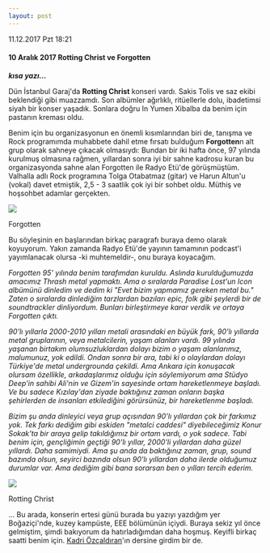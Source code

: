 ```yaml
---
layout: post
---
```

<p class="date">11.12.2017 Pzt 18:21</p>

#### 10 Aralık 2017 Rotting Christ ve Forgotten
***kısa yazı...***

Dün İstanbul Garaj'da **Rotting Christ** konseri vardı. Sakis Tolis ve saz ekibi beklendiği gibi muazzamdı. Son albümler ağırlıklı, ritüellerle dolu, ibadetimsi siyah bir konser yaşadık. Sonlara doğru In Yumen Xibalba da benim için pastanın kreması oldu.

Benim için bu organizasyonun en önemli kısımlarından biri de, tanışma ve Rock programımda muhabbete dahil etme fırsatı bulduğum **Forgotten**n alt grup olarak sahneye çıkacak olmasıydı: Bundan bir iki hafta önce, 97 yılında kurulmuş olmasına rağmen, yıllardan sonra iyi bir sahne kadrosu kuran bu organizasyonda sahne alan Forgotten ile Radyo Etü'de görüşmüştüm. Valhalla adlı Rock programına Tolga Otabatmaz (gitar) ve Harun Altun'u (vokal) davet etmiştik, 2,5 - 3 saatlik çok iyi bir sohbet oldu. Müthiş ve hoşsohbet adamlar gerçekten.

![](https://caglayandemirci.github.io/forgotten-pages/images/photo/fogotten.jfif)
<p class="imgdesc">Forgotten</p>

Bu söyleşinin en başlarından birkaç paragrafı buraya demo olarak koyuyorum. Yakın zamanda Radyo Etü'de yayının tamamının podcast'i yayımlanacak olursa -ki muhtemeldir-, onu buraya koyacağım. 
 
*Forgotten 95' yılında benim tarafımdan kuruldu. Aslında kurulduğumuzda amacımız Thrash metal yapmaktı. Ama o sıralarda Paradise Lost'un Icon albümünü dinledim ve dedim ki "Evet bizim yapmamız gereken metal bu." Zaten o sıralarda dinlediğim tarzlardan bazıları epic, folk gibi şeylerdi bir de soundtrackler dinliyordum. Bunları birleştirmeye karar verdik ve ortaya Forgotten çıktı.*

*90'lı yıllarla 2000-2010 yılları metali arasındaki en büyük fark, 90'lı yıllarda metal gruplarının, veya metalcilerin, yaşam alanları vardı. 99 yılında yaşanan birtakım olumsuzluklardan dolayı bizim o yaşam alanlarımız, malumunuz, yok edildi. Ondan sonra bir ara, tabi ki o olaylardan dolayı Türkiye'de metal undergrounda çekildi. Ama Ankara için konuşacak olursam özellikle, arkadaşlarımız olduğu için söylemiyorum ama Stüdyo Deep'in sahibi Ali'nin ve Gizem'in sayesinde ortam hareketlenmeye başladı. Ve bu sadece Kızılay'dan ziyade baktığınız zaman onların başka şehirlerden de insanları etkilediğini görürsünüz, bir hareketlenme başladı.*

*Bizim şu anda dinleyici veya grup açısından 90'lı yıllardan çok bir farkımız yok. Tek farkı dediğim gibi eskiden "metalci caddesi" diyebileceğimiz Konur Sokak'ta bir araya gelip takıldığımız bir ortam vardı, o yok sadece. Tabi benim için, gençliğimin geçtiği 90'lı yıllar, 2000'li yıllardan daha güzel yıllardı. Daha samimiydi. Ama şu anda da baktığınız zaman, grup, sound bazında olsun, seyirci bazında olsun 90'lı yıllardan daha ilerde olduğumuz durumlar var. Ama dediğim gibi bana sorarsan ben o yılları tercih ederim.*

![](https://caglayandemirci.github.io/forgotten-pages/images/photo/rc.jfif)
<p class="imgdesc">Rotting Christ</p>

... Bu arada, konserin ertesi günü burada bu yazıyı yazdığım yer Boğaziçi'nde, kuzey kampüste, EEE bölümünün içiydi. Buraya sekiz yıl önce gelmiştim, şimdi bakıyorum da hatırladığımdan daha hoşmuş. Keyifli birkaç saatti benim için. [Kadri Özçaldıran](https://www.google.com.tr/search?dcr=0&ei=h14wWt6LFcONkwXTr4SIAw&q=kadri+bo%C4%9Fazi%C3%A7i+elektrik+elektronik&oq=kadri+bo%C4%9Fazi%C3%A7i+elektrik+elektronik&gs_l=psy-ab.3...3637.4278.0.5091.4.4.0.0.0.0.223.340.0j1j1.2.0....0...1..64.psy-ab..2.0.0....0.Y_kB4V1ldm4)'ın dersine girdim bir de. 

